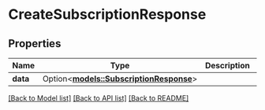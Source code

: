 # CreateSubscriptionResponse

## Properties

Name | Type | Description | Notes
------------ | ------------- | ------------- | -------------
**data** | Option<[**models::SubscriptionResponse**](SubscriptionResponse.md)> |  | [optional]

[[Back to Model list]](../README.md#documentation-for-models) [[Back to API list]](../README.md#documentation-for-api-endpoints) [[Back to README]](../README.md)



